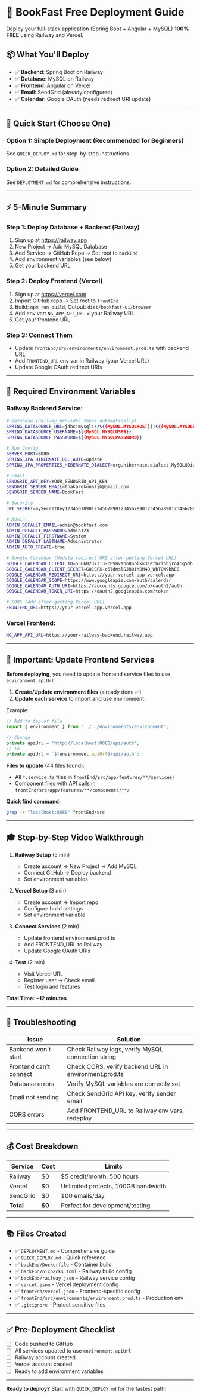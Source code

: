 # 🚀 BookFast Free Deployment Guide

Deploy your full-stack application (Spring Boot + Angular + MySQL) **100% FREE** using Railway and Vercel.

## 📦 What You'll Deploy

- ✅ **Backend**: Spring Boot on Railway
- ✅ **Database**: MySQL on Railway  
- ✅ **Frontend**: Angular on Vercel
- ✅ **Email**: SendGrid (already configured)
- ✅ **Calendar**: Google OAuth (needs redirect URI update)

---

## 🎯 Quick Start (Choose One)

### Option 1: Simple Deployment (Recommended for Beginners)
See `QUICK_DEPLOY.md` for step-by-step instructions.

### Option 2: Detailed Guide
See `DEPLOYMENT.md` for comprehensive instructions.

---

## ⚡ 5-Minute Summary

### Step 1: Deploy Database + Backend (Railway)
1. Sign up at https://railway.app
2. New Project → Add MySQL Database
3. Add Service → GitHub Repo → Set root to `backEnd`
4. Add environment variables (see below)
5. Get your backend URL

### Step 2: Deploy Frontend (Vercel)
1. Sign up at https://vercel.com
2. Import GitHub repo → Set root to `frontEnd`
3. Build: `npm run build`, Output: `dist/bookfast-ui/browser`
4. Add env var: `NG_APP_API_URL` = your Railway URL
5. Get your frontend URL

### Step 3: Connect Them
- Update `frontEnd/src/environments/environment.prod.ts` with backend URL
- Add `FRONTEND_URL` env var in Railway (your Vercel URL)
- Update Google OAuth redirect URIs

---

## 🔑 Required Environment Variables

### Railway Backend Service:

```bash
# Database (Railway provides these automatically)
SPRING_DATASOURCE_URL=jdbc:mysql://${{MySQL.MYSQLHOST}}:${{MySQL.MYSQLPORT}}/${{MySQL.MYSQLDATABASE}}
SPRING_DATASOURCE_USERNAME=${{MySQL.MYSQLUSER}}
SPRING_DATASOURCE_PASSWORD=${{MySQL.MYSQLPASSWORD}}

# App Config
SERVER_PORT=8080
SPRING_JPA_HIBERNATE_DDL_AUTO=update
SPRING_JPA_PROPERTIES_HIBERNATE_DIALECT=org.hibernate.dialect.MySQL8Dialect

# Email
SENDGRID_API_KEY=YOUR_SENDGRID_API_KEY
SENDGRID_SENDER_EMAIL=thakarekunaljb@gmail.com
SENDGRID_SENDER_NAME=BookFast

# Security
JWT_SECRET=mySecretKey123456789012345678901234567890123456789012345678901234567890

# Admin
ADMIN_DEFAULT_EMAIL=admin@bookfast.com
ADMIN_DEFAULT_PASSWORD=admin123
ADMIN_DEFAULT_FIRSTNAME=System
ADMIN_DEFAULT_LASTNAME=Administrator
ADMIN_AUTO_CREATE=true

# Google Calendar (Update redirect URI after getting Vercel URL)
GOOGLE_CALENDAR_CLIENT_ID=55660237313-c098vshn8oplkk31ethrihbjro4cq5dh.apps.googleusercontent.com
GOOGLE_CALENDAR_CLIENT_SECRET=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
GOOGLE_CALENDAR_REDIRECT_URI=https://your-vercel-app.vercel.app
GOOGLE_CALENDAR_SCOPE=https://www.googleapis.com/auth/calendar
GOOGLE_CALENDAR_AUTH_URI=https://accounts.google.com/o/oauth2/auth
GOOGLE_CALENDAR_TOKEN_URI=https://oauth2.googleapis.com/token

# CORS (Add after getting Vercel URL)
FRONTEND_URL=https://your-vercel-app.vercel.app
```

### Vercel Frontend:

```bash
NG_APP_API_URL=https://your-railway-backend.railway.app
```

---

## 📝 Important: Update Frontend Services

**Before deploying**, you need to update frontend service files to use `environment.apiUrl`:

1. **Create/Update environment files** (already done ✅)
2. **Update each service** to import and use environment:

Example:
```typescript
// Add to top of file
import { environment } from '../../environments/environment';

// Change
private apiUrl = 'http://localhost:8080/api/auth';
// To
private apiUrl = `${environment.apiUrl}/api/auth`;
```

**Files to update** (44 files found):
- All `*.service.ts` files in `frontEnd/src/app/features/**/services/`
- Component files with API calls in `frontEnd/src/app/features/**/components/**/`

**Quick find command:**
```bash
grep -r "localhost:8080" frontEnd/src
```

---

## 🎓 Step-by-Step Video Walkthrough

1. **Railway Setup** (5 min)
   - Create account → New Project → Add MySQL
   - Connect GitHub → Deploy backend
   - Set environment variables

2. **Vercel Setup** (3 min)
   - Create account → Import repo
   - Configure build settings
   - Set environment variable

3. **Connect Services** (2 min)
   - Update frontend environment.prod.ts
   - Add FRONTEND_URL to Railway
   - Update Google OAuth URIs

4. **Test** (2 min)
   - Visit Vercel URL
   - Register user → Check email
   - Test login and features

**Total Time: ~12 minutes**

---

## 🔧 Troubleshooting

| Issue | Solution |
|-------|----------|
| Backend won't start | Check Railway logs, verify MySQL connection string |
| Frontend can't connect | Check CORS, verify backend URL in environment.prod.ts |
| Database errors | Verify MySQL variables are correctly set |
| Email not sending | Check SendGrid API key, verify sender email |
| CORS errors | Add FRONTEND_URL to Railway env vars, redeploy |

---

## 💰 Cost Breakdown

| Service | Cost | Limits |
|---------|------|--------|
| Railway | $0 | $5 credit/month, 500 hours |
| Vercel | $0 | Unlimited projects, 100GB bandwidth |
| SendGrid | $0 | 100 emails/day |
| **Total** | **$0** | Perfect for development/testing |

---

## 📚 Files Created

- ✅ `DEPLOYMENT.md` - Comprehensive guide
- ✅ `QUICK_DEPLOY.md` - Quick reference
- ✅ `backEnd/Dockerfile` - Container build
- ✅ `backEnd/nixpacks.toml` - Railway build config
- ✅ `backEnd/railway.json` - Railway service config
- ✅ `vercel.json` - Vercel deployment config
- ✅ `frontEnd/vercel.json` - Frontend-specific config
- ✅ `frontEnd/src/environments/environment.prod.ts` - Production env
- ✅ `.gitignore` - Protect sensitive files

---

## ✅ Pre-Deployment Checklist

- [ ] Code pushed to GitHub
- [ ] All services updated to use `environment.apiUrl`
- [ ] Railway account created
- [ ] Vercel account created
- [ ] Ready to add environment variables

---

**Ready to deploy?** Start with `QUICK_DEPLOY.md` for the fastest path!

